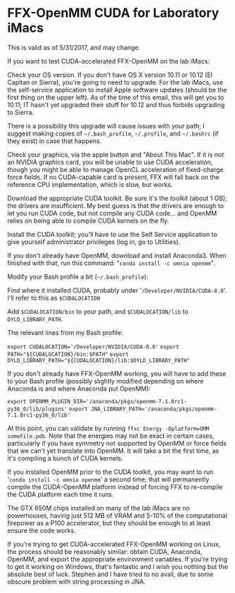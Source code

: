 # FFX-OpenMM CUDA for Laboratory iMacs
This is valid as of 5/31/2017, and may change.

If you want to test CUDA-accelerated FFX-OpenMM on the lab iMacs:

Check your OS version. If you don't have OS X version 10.11 or 10.12 (El Capitan or Sierra), you're going to need to upgrade. For the lab iMacs, use the self-service application to install Apple software updates (should be the first thing on the upper left). As of the time of this email, this will get you to 10.11; IT hasn't yet upgraded their stuff for 10.12 and thus forbids upgrading to Sierra.

There is a possibility this upgrade will cause issues with your path; I suggest making copies of `~/.bash_profile`, `~/.profile`, and `~/.bashrc` (if they exist) in case that happens.

Check your graphics, via the apple button and "About This Mac". If it is *not* an NVIDIA graphics card, you will be unable to use CUDA acceleration, though you might be able to manage OpenCL acceleration of fixed-charge force fields. If no CUDA-capable card is present, FFX will fall back on the reference CPU implementation, which is slow, but works.

Download the appropriate CUDA toolkit. Be sure it's the *toolkit* (about 1 GB); the drivers are insufficient. My best guess is that the drivers are enough to let you run CUDA code, but not compile any CUDA code... and OpenMM relies on being able to compile CUDA kernels on the fly.

Install the CUDA toolkit; you'll have to use the Self Service application to give yourself administrator privileges (log in, go to Utilities).

If you don't already have OpenMM, download and install Anaconda3. When finished with that, run this command: "`conda install -c omnia openmm`".

Modify your Bash profile a bit (`~/.bash_profile`):

Find where it installed CUDA, probably under '`/Developer/NVIDIA/CUDA-8.0`'. I'll refer to this as `$CUDALOCATION`

Add `$CUDALOCATION/bin` to your path, and `$CUDALOCATION/lib` to `DYLD_LIBRARY_PATH`.

The relevant lines from my Bash profile:

`export CUDALOCATION='/Developer/NVIDIA/CUDA-8.0'`
`export PATH="${CUDALOCATION}/bin:$PATH"`
`export DYLD_LIBRARY_PATH="${CUDALOCATION}/lib:$DYLD_LIBRARY_PATH"`

If you don't already have FFX-OpenMM working, you will have to add these to your Bash profile (possibly slightly modified depending on where Anaconda is and where Anaconda put OpenMM):

`export OPENMM_PLUGIN_DIR='/anaconda/pkgs/openmm-7.1.0rc1-py36_0/lib/plugins'`
`export JNA_LIBRARY_PATH='/anaconda/pkgs/openmm-7.1.0rc1-py36_0/lib'`

At this point, you can validate by running `ffxc Energy -Dplatform=OMM someFile.pdb`. Note that the energies may not be exact in certain cases, particularly if you have symmetry not supported by OpenMM or force fields that we can't yet translate into OpenMM. It will take a bit the first time, as it's compiling a bunch of CUDA kernels.

If you installed OpenMM prior to the CUDA toolkit, you may want to run '`conda install -c omnia openmm`' a second time; that will permanently compile the CUDA-OpenMM platform instead of forcing FFX to re-compile the CUDA platform each time it runs.

The GTX 650M chips installed on many of the lab iMacs are no powerhouses, having just 512 MB of VRAM and 5-10% of the computational firepower as a P100 accelerator, but they should be enough to at least ensure the code works.

If you're trying to get CUDA-accelerated FFX-OpenMM working on Linux, the process should be reasonably similar: obtain CUDA, Anaconda, OpenMM, and export the appropriate environment variables. If you're trying to get it working on Windows, that's fantastic and I wish you nothing but the absolute best of luck. Stephen and I have tried to no avail, due to some obscure problem with string processing in JNA.
